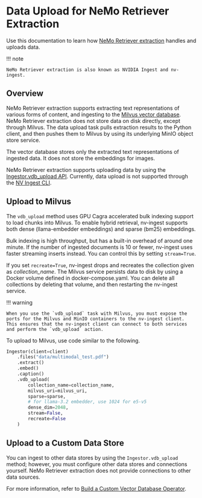 # Data Upload for NeMo Retriever Extraction

Use this documentation to learn how [NeMo Retriever extraction](overview.md) handles and uploads data.

!!! note

    NeMo Retriever extraction is also known as NVIDIA Ingest and nv-ingest.

## Overview

NeMo Retriever extraction supports extracting text representations of various forms of content, 
and ingesting to the [Milvus vector database](https://milvus.io/). 
NeMo Retriever extraction does not store data on disk directly, except through Milvus. 
The data upload task pulls extraction results to the Python client, 
and then pushes them to Milvus by using its underlying MinIO object store service.

The vector database stores only the extracted text representations of ingested data. 
It does not store the embeddings for images.

NeMo Retriever extraction supports uploading data by using the [Ingestor.vdb_upload API](nv-ingest-python-api.md). 
Currently, data upload is not supported through the [NV Ingest CLI](nv-ingest_cli.md).
 


## Upload to Milvus

The `vdb_upload` method uses GPU Cagra accelerated bulk indexing support to load chunks into Milvus. 
To enable hybrid retrieval, nv-ingest supports both dense (llama-embedder embeddings) and sparse (bm25) embeddings. 

Bulk indexing is high throughput, but has a built-in overhead of around one minute. 
If the number of ingested documents is 10 or fewer, nv-ingest uses faster streaming inserts instead. 
You can control this by setting `stream=True`. 

If you set `recreate=True`, nv-ingest drops and recreates the collection given as *collection_name*. 
The Milvus service persists data to disk by using a Docker volume defined in docker-compose.yaml. 
You can delete all collections by deleting that volume, and then restarting the nv-ingest service.

!!! warning

    When you use the `vdb_upload` task with Milvus, you must expose the ports for the Milvus and MinIO containers to the nv-ingest client. This ensures that the nv-ingest client can connect to both services and perform the `vdb_upload` action.

To upload to Milvus, use code similar to the following.

```python
Ingestor(client=client)
    .files("data/multimodal_test.pdf")
    .extract()
    .embed()
    .caption()
    .vdb_upload(
        collection_name=collection_name,
        milvus_uri=milvus_uri,
        sparse=sparse,
        # for llama-3.2 embedder, use 1024 for e5-v5
        dense_dim=2048,
        stream=False,
        recreate=False
    )
```



## Upload to a Custom Data Store

You can ingest to other data stores by using the `Ingestor.vdb_upload` method; 
however, you must configure other data stores and connections yourself. 
NeMo Retriever extraction does not provide connections to other data sources. 

For more information, refer to [Build a Custom Vector Database Operator](https://github.com/NVIDIA/nv-ingest/blob/main/examples/building_vdb_operator.ipynb).
